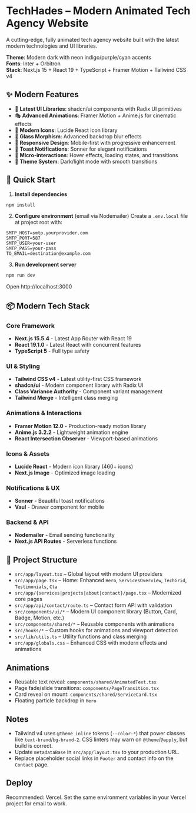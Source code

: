 # TechHades – Modern Animated Tech Agency Website

A cutting-edge, fully animated tech agency website built with the latest modern technologies and UI libraries.

**Theme**: Modern dark with neon indigo/purple/cyan accents  
**Fonts**: Inter + Orbitron  
**Stack**: Next.js 15 + React 19 + TypeScript + Framer Motion + Tailwind CSS v4

## ✨ Modern Features

- 🎨 **Latest UI Libraries**: shadcn/ui components with Radix UI primitives
- 🎭 **Advanced Animations**: Framer Motion + Anime.js for cinematic effects
- 🎯 **Modern Icons**: Lucide React icon library
- 🌈 **Glass Morphism**: Advanced backdrop blur effects
- 📱 **Responsive Design**: Mobile-first with progressive enhancement
- 🔔 **Toast Notifications**: Sonner for elegant notifications
- 🎪 **Micro-interactions**: Hover effects, loading states, and transitions
- 🌙 **Theme System**: Dark/light mode with smooth transitions

## 🚀 Quick Start

1) **Install dependencies**
```bash
npm install
```

2) **Configure environment** (email via Nodemailer)
Create a `.env.local` file at project root with:
```
SMTP_HOST=smtp.yourprovider.com
SMTP_PORT=587
SMTP_USER=your-user
SMTP_PASS=your-pass
TO_EMAIL=destination@example.com
```

3) **Run development server**
```bash
npm run dev
```
Open http://localhost:3000

## 📦 Modern Tech Stack

### Core Framework
- **Next.js 15.5.4** - Latest App Router with React 19
- **React 19.1.0** - Latest React with concurrent features
- **TypeScript 5** - Full type safety

### UI & Styling
- **Tailwind CSS v4** - Latest utility-first CSS framework
- **shadcn/ui** - Modern component library with Radix UI
- **Class Variance Authority** - Component variant management
- **Tailwind Merge** - Intelligent class merging

### Animations & Interactions
- **Framer Motion 12.0** - Production-ready motion library
- **Anime.js 3.2.2** - Lightweight animation engine
- **React Intersection Observer** - Viewport-based animations

### Icons & Assets
- **Lucide React** - Modern icon library (460+ icons)
- **Next.js Image** - Optimized image loading

### Notifications & UX
- **Sonner** - Beautiful toast notifications
- **Vaul** - Drawer component for mobile

### Backend & API
- **Nodemailer** - Email sending functionality
- **Next.js API Routes** - Serverless functions

## 📁 Project Structure

- `src/app/layout.tsx` – Global layout with modern UI providers
- `src/app/page.tsx` – Home: Enhanced `Hero`, `ServicesOverview`, `TechGrid`, `Testimonials`, `Cta`
- `src/app/{services|projects|about|contact}/page.tsx` – Modernized core pages
- `src/app/api/contact/route.ts` – Contact form API with validation
- `src/components/ui/*` – Modern UI component library (Button, Card, Badge, Motion, etc.)
- `src/components/shared/*` – Reusable components with animations
- `src/hooks/*` – Custom hooks for animations and viewport detection
- `src/lib/utils.ts` – Utility functions and class merging
- `src/app/globals.css` – Enhanced CSS with modern effects and animations

## Animations

- Reusable text reveal: `components/shared/AnimatedText.tsx`
- Page fade/slide transitions: `components/PageTransition.tsx`
- Card reveal on mount: `components/shared/ServiceCard.tsx`
- Floating particle backdrop in `Hero`

## Notes

- Tailwind v4 uses `@theme inline` tokens (`--color-*`) that power classes like `text-brand`/`bg-brand-2`. CSS linters may warn on `@theme`/`@apply`, but build is correct.
- Update `metadataBase` in `src/app/layout.tsx` to your production URL.
- Replace placeholder social links in `Footer` and contact info on the `Contact` page.

## Deploy

Recommended: Vercel. Set the same environment variables in your Vercel project for email to work.
